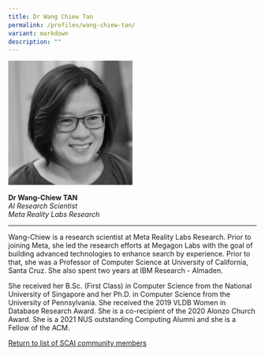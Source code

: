 ```yaml
---
title: Dr Wang Chiew Tan
permalink: /profiles/wang-chiew-tan/
variant: markdown
description: ""
---
```

<div style="width:50%"><img src="/images/People/wang_chiew_tan.jpeg" alt="Dr Wang-Chiew Tan"></div>

**Dr Wang-Chiew TAN**<br>*AI Research Scientist*<br>*Meta Reality Labs Research*<br>

---

Wang-Chiew is a research scientist at Meta Reality Labs Research. Prior to joining Meta, she led the research efforts at Megagon Labs with the goal of building advanced technologies to enhance search by experience. Prior to that, she was a Professor of Computer Science at University of California, Santa Cruz. She also spent two years at IBM Research - Almaden. 

She received her B.Sc. (First Class) in Computer Science from the National University of Singapore and her Ph.D. in Computer Science from the University of Pennsylvania. She received the 2019 VLDB Women in Database Research Award. She is a co-recipient of the 2020 Alonzo Church Award. She is a 2021 NUS outstanding Computing Alumni and she is a Fellow of the ACM.

[Return to list of SCAI community members](/community)